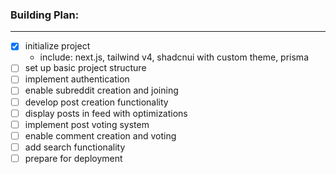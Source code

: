 ### Building Plan:

---

- [x] initialize project
  - include: next.js, tailwind v4, shadcnui with custom theme, prisma
- [ ] set up basic project structure
- [ ] implement authentication
- [ ] enable subreddit creation and joining
- [ ] develop post creation functionality
- [ ] display posts in feed with optimizations
- [ ] implement post voting system
- [ ] enable comment creation and voting
- [ ] add search functionality
- [ ] prepare for deployment
